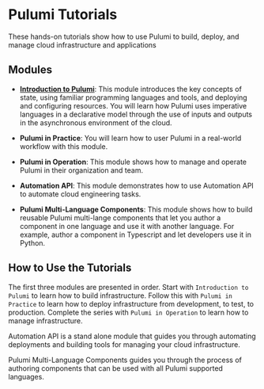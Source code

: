 # Pulumi Tutorials

These hands-on tutorials show how to use Pulumi to build, deploy, and manage cloud infrastructure and applications

## Modules

- [**Introduction to Pulumi**](./introduction_to_pulumi): This module introduces the key concepts of state, using familiar programming languages and tools, and deploying and configuring resources. You will learn how Pulumi uses imperative languages in a declarative model through the use of inputs and outputs in the asynchronous environment of the cloud.

- **Pulumi in Practice**: You will learn how to user Pulumi in a real-world workflow with this module.

- **Pulumi in Operation**: This module shows how to manage and operate Pulumi in their organization and team.

- **Automation API**: This module demonstrates how to use Automation API to automate cloud engineering tasks.

- **Pulumi Multi-Language Components**: This module shows how to build reusable Pulumi multi-lange components that let you author a component in one language and use it with another language. For example, author a component in Typescript and let developers use it in Python.

## How to Use the Tutorials

The first three modules are presented in order. Start with `Introduction to Pulumi` to learn how to build infrastructure. Follow this with `Pulumi in Practice` to learn how to deploy infrastructure from development, to test, to production. Complete the series with `Pulumi in Operation` to learn how to manage infrastructure.

Automation API is a stand alone module that guides you through automating deployments and building tools for managing your cloud infrastructure.

Pulumi Multi-Language Components guides you through the process of authoring components that can be used with all Pulumi supported languages.
